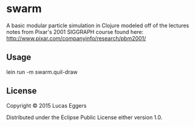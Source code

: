 # swarm

A basic modular particle simulation in Clojure modeled off of the lectures notes
from Pixar's 2001 SIGGRAPH course found here: http://www.pixar.com/companyinfo/research/pbm2001/

## Usage

lein run -m swarm.quil-draw

## License

Copyright © 2015 Lucas Eggers

Distributed under the Eclipse Public License either version 1.0.
